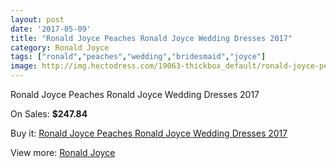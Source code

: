 ```yaml
---
layout: post
date: '2017-05-09'
title: "Ronald Joyce Peaches Ronald Joyce Wedding Dresses 2017"
category: Ronald Joyce
tags: ["ronald","peaches","wedding","bridesmaid","joyce"]
image: http://img.hectodress.com/19063-thickbox_default/ronald-joyce-peaches-ronald-joyce-wedding-dresses-2013.jpg
---
```

Ronald Joyce Peaches Ronald Joyce Wedding Dresses 2017

On Sales: **$247.84**
<a href="https://www.hectodress.com/ronald-joyce/8942-ronald-joyce-peaches-ronald-joyce-wedding-dresses-2013.html"><amp-img layout="responsive" width="600" height="600" src="//img.hectodress.com/19063-thickbox_default/ronald-joyce-peaches-ronald-joyce-wedding-dresses-2013.jpg" alt="Ronald Joyce Peaches Ronald Joyce Wedding Dresses 2017 0" /></a>
<a href="https://www.hectodress.com/ronald-joyce/8942-ronald-joyce-peaches-ronald-joyce-wedding-dresses-2013.html"><amp-img layout="responsive" width="600" height="600" src="//img.hectodress.com/19065-thickbox_default/ronald-joyce-peaches-ronald-joyce-wedding-dresses-2013.jpg" alt="Ronald Joyce Peaches Ronald Joyce Wedding Dresses 2017 1" /></a>
<a href="https://www.hectodress.com/ronald-joyce/8942-ronald-joyce-peaches-ronald-joyce-wedding-dresses-2013.html"><amp-img layout="responsive" width="600" height="600" src="//img.hectodress.com/19064-thickbox_default/ronald-joyce-peaches-ronald-joyce-wedding-dresses-2013.jpg" alt="Ronald Joyce Peaches Ronald Joyce Wedding Dresses 2017 2" /></a>

Buy it: [Ronald Joyce Peaches Ronald Joyce Wedding Dresses 2017](https://www.hectodress.com/ronald-joyce/8942-ronald-joyce-peaches-ronald-joyce-wedding-dresses-2013.html "Ronald Joyce Peaches Ronald Joyce Wedding Dresses 2017")

View more: [Ronald Joyce](https://www.hectodress.com/149-ronald-joyce "Ronald Joyce")
